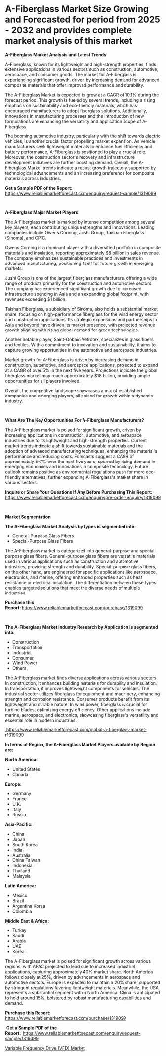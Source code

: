 <p><h1>A-Fiberglass Market Size Growing and Forecasted for period from 2025 - 2032 and provides complete market analysis of this market</h1></p><p><strong>A-Fiberglass Market Analysis and Latest Trends</strong></p>
<p><p>A-Fiberglass, known for its lightweight and high-strength properties, finds extensive applications in various sectors such as construction, automotive, aerospace, and consumer goods. The market for A-Fiberglass is experiencing significant growth, driven by increasing demand for advanced composite materials that offer improved performance and durability.</p><p>The A-Fiberglass Market is expected to grow at a CAGR of 10.1% during the forecast period. This growth is fueled by several trends, including a rising emphasis on sustainability and eco-friendly materials, which has encouraged manufacturers to adopt fiberglass solutions. Additionally, innovations in manufacturing processes and the introduction of new formulations are enhancing the versatility and application scope of A-Fiberglass.</p><p>The booming automotive industry, particularly with the shift towards electric vehicles, is another crucial factor propelling market expansion. As vehicle manufacturers seek lightweight materials to enhance fuel efficiency and battery performance, A-Fiberglass is positioned to play a crucial role. Moreover, the construction sector's recovery and infrastructure development initiatives are further boosting demand. Overall, the A-Fiberglass Market trends indicate a robust growth trajectory supported by technological advancements and an increasing preference for composite materials across industries.</p></p>
<p><strong>Get a Sample PDF of the Report:&nbsp;</strong> <a href="https://www.reliablemarketforecast.com/enquiry/request-sample/1319099?utm_campaign=2320&utm_medium=2&utm_source=Github&utm_content=ia&utm_term=29032025&utm_id=a-fiberglass">https://www.reliablemarketforecast.com/enquiry/request-sample/1319099</a></p>
<p>&nbsp;</p>
<p><strong>A-Fiberglass Major Market Players</strong></p>
<p><p>The A-Fiberglass market is marked by intense competition among several key players, each contributing unique strengths and innovations. Leading companies include Owens Corning, Jushi Group, Taishan Fiberglass (Sinoma), and CPIC. </p><p>Owens Corning is a dominant player with a diversified portfolio in composite materials and insulation, reporting approximately $8 billion in sales revenue. The company emphasizes sustainable practices and investments in advanced manufacturing, positioning itself for future growth in emerging markets.</p><p>Jushi Group is one of the largest fiberglass manufacturers, offering a wide range of products primarily for the construction and automotive sectors. The company has experienced significant growth due to increased infrastructure spending in Asia and an expanding global footprint, with revenues exceeding $1 billion.</p><p>Taishan Fiberglass, a subsidiary of Sinoma, also holds a substantial market share, focusing on high-performance fiberglass for the wind energy sector and construction applications. Its strategic expansions and partnerships in Asia and beyond have driven its market presence, with projected revenue growth aligning with rising global demand for green technologies.</p><p>Another notable player, Saint-Gobain Vetrotex, specializes in glass fibers and textiles. With a commitment to innovation and sustainability, it aims to capture growing opportunities in the automotive and aerospace industries.</p><p>Market growth for A-Fiberglass is driven by increasing demand in construction, automotive, and aerospace applications, projected to expand at a CAGR of over 5% in the next five years. Projections indicate the global fiberglass market may reach approximately $18 billion, providing ample opportunities for all players involved. </p><p>Overall, the competitive landscape showcases a mix of established companies and emerging players, all poised for growth within a dynamic industry.</p></p>
<p>&nbsp;</p>
<p><strong>What Are The Key Opportunities For A-Fiberglass Manufacturers?</strong></p>
<p><p>The A-Fiberglass market is poised for significant growth, driven by increasing applications in construction, automotive, and aerospace industries due to its lightweight and high-strength properties. Current market trends indicate a shift towards sustainable materials and the adoption of advanced manufacturing techniques, enhancing the material's performance and reducing costs. Forecasts suggest a CAGR of approximately 5-7% over the next five years, spurred by rising demand in emerging economies and innovations in composite technology. Future outlook remains positive as environmental regulations push for more eco-friendly alternatives, further expanding A-Fiberglass's market share in various sectors.</p></p>
<p><strong>Inquire or Share Your Questions If Any Before Purchasing This Report:</strong> <a href="https://www.reliablemarketforecast.com/enquiry/pre-order-enquiry/1319099?utm_campaign=2320&utm_medium=2&utm_source=Github&utm_content=ia&utm_term=29032025&utm_id=a-fiberglass">https://www.reliablemarketforecast.com/enquiry/pre-order-enquiry/1319099</a></p>
<p>&nbsp;</p>
<p><strong>Market Segmentation</strong></p>
<p><strong>The A-Fiberglass Market Analysis by types is segmented into:</strong></p>
<p><ul><li>General-Purpose Glass Fibers</li><li>Special-Purpose Glass Fibers</li></ul></p>
<p><p>The A-Fiberglass market is categorized into general-purpose and special-purpose glass fibers. General-purpose glass fibers are versatile materials used in various applications such as construction and automotive industries, providing strength and durability. Special-purpose glass fibers, on the other hand, are engineered for specific applications like aerospace, electronics, and marine, offering enhanced properties such as heat resistance or electrical insulation. The differentiation between these types enables targeted solutions that meet the diverse needs of multiple industries.</p></p>
<p><strong>Purchase this Report:&nbsp;</strong><a href="https://www.reliablemarketforecast.com/purchase/1319099?utm_campaign=2320&utm_medium=2&utm_source=Github&utm_content=ia&utm_term=29032025&utm_id=a-fiberglass">https://www.reliablemarketforecast.com/purchase/1319099</a></p>
<p>&nbsp;</p>
<p><strong>The A-Fiberglass Market Industry Research by Application is segmented into:</strong></p>
<p><ul><li>Construction</li><li>Transportation</li><li>Industrial</li><li>Consumer</li><li>Wind Power</li><li>Others</li></ul></p>
<p><p>The A-Fiberglass market finds diverse applications across various sectors. In construction, it enhances building materials for durability and insulation. In transportation, it improves lightweight components for vehicles. The industrial sector utilizes fiberglass for equipment and machinery, enhancing strength and corrosion resistance. Consumer products benefit from its lightweight and durable nature. In wind power, fiberglass is crucial for turbine blades, optimizing energy efficiency. Other applications include marine, aerospace, and electronics, showcasing fiberglass's versatility and essential role in modern industries.</p></p>
<p><a href="https://www.reliablemarketforecast.com/global-a-fiberglass-market-r1319099?utm_campaign=2320&utm_medium=2&utm_source=Github&utm_content=ia&utm_term=29032025&utm_id=a-fiberglass">&nbsp;https://www.reliablemarketforecast.com/global-a-fiberglass-market-r1319099</a></p>
<p><strong>In terms of Region, the A-Fiberglass Market Players available by Region are:</strong></p>
<p>
    <p> <strong> North America: </strong>
        <ul>
            <li>United States</li>
            <li>Canada</li>
        </ul>
        </p> 
    <p> <strong> Europe: </strong>
        <ul>
            <li>Germany</li>
            <li>France</li>
            <li>U.K.</li>
            <li>Italy</li>
            <li>Russia</li>
        </ul>
        </p> 
    <p> <strong> Asia-Pacific: </strong>
        <ul>
            <li>China</li>
            <li>Japan</li>
            <li>South Korea</li>
            <li>India</li>
            <li>Australia</li>
            <li>China Taiwan</li>
            <li>Indonesia</li>
            <li>Thailand</li>
            <li>Malaysia</li>
        </ul>
        </p> 
    <p> <strong> Latin America: </strong>
        <ul>
            <li>Mexico</li>
            <li>Brazil</li>
            <li>Argentina Korea</li>
            <li>Colombia</li>
        </ul>
        </p> 
    <p> <strong> Middle East & Africa: </strong>
        <ul>
            <li>Turkey</li>
            <li>Saudi</li>
            <li>Arabia</li>
            <li>UAE</li>
            <li>Korea</li>
        </ul>
    </p>
    </p>
<p><p>The A-Fiberglass market is poised for significant growth across various regions, with APAC projected to lead due to increased industrial applications, capturing approximately 40% market share. North America follows closely at 25%, driven by advancements in aerospace and automotive sectors. Europe is expected to maintain a 20% share, supported by stringent regulations favoring lightweight materials. Meanwhile, the USA represents a substantial segment within North America. China is anticipated to hold around 15%, bolstered by robust manufacturing capabilities and demand.</p></p>
<p><strong>Purchase this Report: </strong><a href="https://www.reliablemarketforecast.com/purchase/1319099?utm_campaign=2320&utm_medium=2&utm_source=Github&utm_content=ia&utm_term=29032025&utm_id=a-fiberglass">https://www.reliablemarketforecast.com/purchase/1319099</a></p>
<p>&nbsp;<strong>Get a Sample PDF of the Report:&nbsp;&nbsp;</strong><a href="https://www.reliablemarketforecast.com/enquiry/request-sample/1319099?utm_campaign=2320&utm_medium=2&utm_source=Github&utm_content=ia&utm_term=29032025&utm_id=a-fiberglass">https://www.reliablemarketforecast.com/enquiry/request-sample/1319099</a></p>
<p><strong></strong></p>
<p><p><a href="https://github.com/cheryjhonson/Market-Research-Report-List-1/blob/main/variable-frequency-drive-vfd-market.md?utm_campaign=2320&utm_medium=2&utm_source=Github&utm_content=ia&utm_term=29032025&utm_id=a-fiberglass">Variable Frequency Drive (VFD) Market</a></p></p>